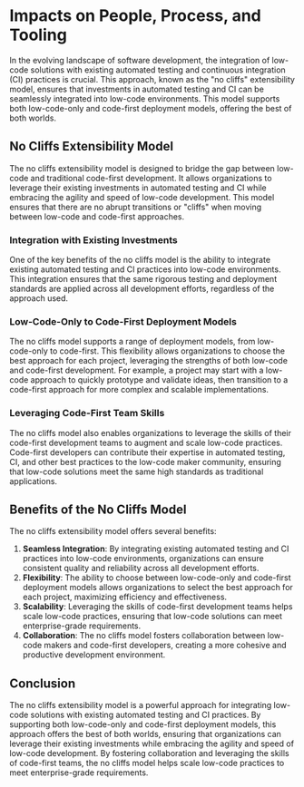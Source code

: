 # Impacts on People, Process, and Tooling

In the evolving landscape of software development, the integration of low-code solutions with existing automated testing and continuous integration (CI) practices is crucial. This approach, known as the "no cliffs" extensibility model, ensures that investments in automated testing and CI can be seamlessly integrated into low-code environments. This model supports both low-code-only and code-first deployment models, offering the best of both worlds.

## No Cliffs Extensibility Model

The no cliffs extensibility model is designed to bridge the gap between low-code and traditional code-first development. It allows organizations to leverage their existing investments in automated testing and CI while embracing the agility and speed of low-code development. This model ensures that there are no abrupt transitions or "cliffs" when moving between low-code and code-first approaches.

### Integration with Existing Investments

One of the key benefits of the no cliffs model is the ability to integrate existing automated testing and CI practices into low-code environments. This integration ensures that the same rigorous testing and deployment standards are applied across all development efforts, regardless of the approach used.

### Low-Code-Only to Code-First Deployment Models

The no cliffs model supports a range of deployment models, from low-code-only to code-first. This flexibility allows organizations to choose the best approach for each project, leveraging the strengths of both low-code and code-first development. For example, a project may start with a low-code approach to quickly prototype and validate ideas, then transition to a code-first approach for more complex and scalable implementations.

### Leveraging Code-First Team Skills

The no cliffs model also enables organizations to leverage the skills of their code-first development teams to augment and scale low-code practices. Code-first developers can contribute their expertise in automated testing, CI, and other best practices to the low-code maker community, ensuring that low-code solutions meet the same high standards as traditional applications.

## Benefits of the No Cliffs Model

The no cliffs extensibility model offers several benefits:

1. **Seamless Integration**: By integrating existing automated testing and CI practices into low-code environments, organizations can ensure consistent quality and reliability across all development efforts.
2. **Flexibility**: The ability to choose between low-code-only and code-first deployment models allows organizations to select the best approach for each project, maximizing efficiency and effectiveness.
3. **Scalability**: Leveraging the skills of code-first development teams helps scale low-code practices, ensuring that low-code solutions can meet enterprise-grade requirements.
4. **Collaboration**: The no cliffs model fosters collaboration between low-code makers and code-first developers, creating a more cohesive and productive development environment.

## Conclusion

The no cliffs extensibility model is a powerful approach for integrating low-code solutions with existing automated testing and CI practices. By supporting both low-code-only and code-first deployment models, this approach offers the best of both worlds, ensuring that organizations can leverage their existing investments while embracing the agility and speed of low-code development. By fostering collaboration and leveraging the skills of code-first teams, the no cliffs model helps scale low-code practices to meet enterprise-grade requirements.